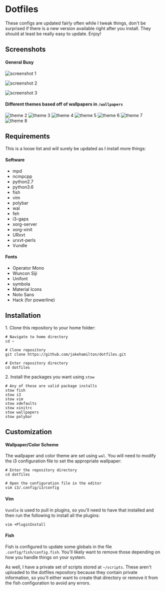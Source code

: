 Dotfiles
========

These configs are updated fairly often while I tweak things, don't be surprised if
there is a new version available right after you install. They should at least be
really easy to update. Enjoy!

Screenshots
-----------

#### General Busy

![screenshot 1](/.md-resources/screenshot-1.jpg)

![screenshot 2](/.md-resources/screenshot-2.jpg)

![screenshot 3](/.md-resources/screenshot-3.jpg)

#### Different themes based off of wallpapers in `/wallpapers`

![theme 2](/.md-resources/new-wall-2.jpg)
![theme 3](/.md-resources/new-wall-3.jpg)
![theme 4](/.md-resources/new-wall-4.jpg)
![theme 5](/.md-resources/new-wall-5.jpg)
![theme 6](/.md-resources/new-wall-6.jpg)
![theme 7](/.md-resources/new-wall-7.jpg)
![theme 8](/.md-resources/new-wall-8.jpg)

Requirements
------------

This is a loose list and will surely be updated as I install more things:

#### Software

+ mpd
+ ncmpcpp
+ python2.7
+ python3.6
+ fish
+ vim
+ polybar
+ wal
+ feh
+ i3-gaps
+ xorg-server
+ xorg-xinit
+ URxvt
+ urxvt-perls
+ Vundle

#### Fonts

+ Operator Mono
+ Wuncon Siji
+ Unifont
+ symbola
+ Material Icons
+ Noto Sans
+ Hack (for powerline)

Installation
------------

1\. Clone this repository to your home folder:

```shell
# Navigate to home directory
cd ~

# Clone repository
git clone https://github.com/jakehamilton/dotfiles.git

# Enter repository directory
cd dotfiles
```

2\. Install the packages you want using `stow`

```shell
# Any of these are valid package installs
stow fish
stow i3
stow vim
stow xdefaults
stow xinitrc
stow wallpapers
stow polybar
```

Customization
-------------

#### Wallpaper/Color Scheme
The wallpaper and color theme are set using `wal`. You will need to
modify the i3 configuration file to set the appropriate wallpaper:

```shell
# Enter the repository directory
cd dotfiles

# Open the configuration file in the editor
vim i3/.config/i3/config
```

#### Vim

`Vundle` is used to pull in plugins, so you'll need to have that
installed and then run the following to install all the plugins:

```shell
vim +PluginInstall
```

#### Fish

Fish is configured to update some globals in the file
`.config/fish/config.fish`. You'll likely want to remove those
depending on how you handle things on your system.

As well, I have a private set of scripts stored at `~/scripts`. These
aren't uploaded to the dotfiles repository because they contain private
information, so you'll either want to create that directory or remove
it from the fish configuration to avoid any errors.
